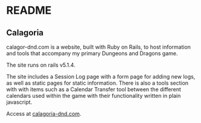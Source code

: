 # README

## Calagoria

calagor-dnd.com is a website, built with Ruby on Rails, to host information and tools that accompany my primary Dungeons and Dragons game.

The site runs on rails v5.1.4.

The site includes a Session Log page with a form page for adding new logs, as well as static pages for static information. There is also a tools section with with items such as a Calendar Transfer tool between the different calendars used within the game with their functionality written in plain javascript.

Access at <a href="/calagoria-dnd.com">calagoria-dnd.com</a>.
